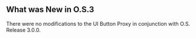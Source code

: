 
## What was New in O.S.3

There were no modifications to the UI Button Proxy in conjunction with O.S. Release 3.0.0.